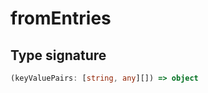 # fromEntries

## Type signature

<!-- prettier-ignore-start -->
```typescript
(keyValuePairs: [string, any][]) => object
```
<!-- prettier-ignore-end -->
